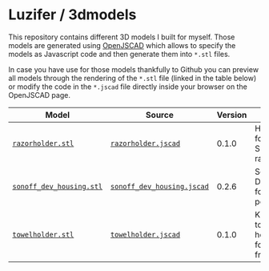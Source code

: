 # Luzifer / 3dmodels

This repository contains different 3D models I built for myself. Those models are generated using [OpenJSCAD](https://openjscad.org/) which allows to specify the models as Javascript code and then generate them into `*.stl` files.

In case you have use for those models thankfully to Github you can preview all models through the rendering of the `*.stl` file (linked in the table below) or modify the code in the `*.jscad` file directly inside your browser on the OpenJSCAD page.

| Model | Source | Version | Title |
| ----- | ------ | ------- | ----- |
| [`razorholder.stl`](razorholder.stl) | [`razorholder.jscad`](razorholder.jscad) | 0.1.0 | Holder for T-Shape razor |
| [`sonoff_dev_housing.stl`](sonoff_dev_housing.stl) | [`sonoff_dev_housing.jscad`](sonoff_dev_housing.jscad) | 0.2.6 | Sonoff DEV box for lamp post |
| [`towelholder.stl`](towelholder.stl) | [`towelholder.jscad`](towelholder.jscad) | 0.1.0 | Kitchen-towel holder for fridge |
